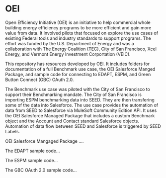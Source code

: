 # OEI
Open Efficiency Initiative (OEI) is an initiative to help commercial whole building energy efficiency programs to be more efficient and gain more value from data. It involved pilots that focused on explore the use cases of existing Federal tools and industry standards to support programs. The effort was funded by the U.S. Department of Energy and was a collaboration with The Energy Coalition (TEC), City of San Francisco, Xcel Energy, and Vermont Energy Investment Corportation (VEIC).

This repository has resources developed by OEI. It includes folders for documentation of a full Benchmark use case, the OEI Salesforce Manged Package, and sample code for connecting to EDAPT, ESPM, and Green Button Connect (GBC) OAuth 2.0.   

The Benchmark use case was piloted with the City of San Francisco to support their Benchmarking mandate. The City of San Francisco is importing ESPM benchmarking data into SEED. They are then transfering some of the data into Salesforce. The use case provides the automation of data from SEED to Salesforce via MuleSoft Community Edition API. It uses the OEI Salesforce Managed Package that includes a custom Benchmark object and the Account and Contact standard Salesforce objects. Automation of data flow between SEED and Salesforce is triggered by SEED Labels. 

OEI Salesforce Mangaged Package ....

The EDAPT sample code...

The ESPM sample code...

The GBC OAuth 2.0 sample code...
